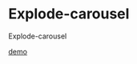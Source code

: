 # Explode-carousel
Explode-carousel

[demo](https://taylor0417.github.io/Explode-carousel/%E7%88%86%E7%82%B8%E8%BD%AE%E6%92%AD%E5%9B%BE.html)

